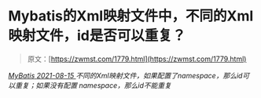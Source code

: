 <!--yml
category: 未分类
date: 0001-01-01 00:00:00
--->

# Mybatis的Xml映射文件中，不同的Xml映射文件，id是否可以重复？

> 原文：[https://zwmst.com/1779.html](https://zwmst.com/1779.html)

   [ *MyBatis* ](https://zwmst.com/mybatis)*[ <time datetime="2021-08-15T16:29:34+08:00"> 2021-08-15 </time> ](https://zwmst.com/1779.html)  不同的Xml映射文件，如果配置了namespace，那么id可以重复；如果没有配置 namespace，那么id不能重复*